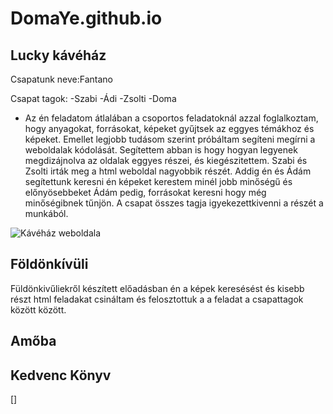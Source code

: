 # DomaYe.github.io

## Lucky kávéház

Csapatunk neve:Fantano

Csapat tagok:
-Szabi
-Ádi
-Zsolti
-Doma

- Az én feladatom átlalában a csoportos feladatoknál azzal foglalkoztam, hogy anyagokat, forrásokat, képeket gyűjtsek az eggyes témákhoz és képeket.
Emellet legjobb tudásom szerint próbáltam segíteni megírni a weboldalak kódolását.
Segítettem abban is hogy hogyan legyenek megdizájnolva az oldalak eggyes részei, és kiegészitettem.
Szabi és Zsolti irták meg a html weboldal nagyobbik részét.
Addig én és Ádám segítettunk keresni én képeket kerestem minél jobb minőségű és előnyösebbeket Ádám pedig, forrásokat keresni hogy még minőségibnek tűnjön. 
A csapat összes tagja igyekezettkivenni a részét a munkából.

![Kávéház weboldala](https://user-images.githubusercontent.com/90690660/150000210-425d0492-aba2-4244-97e3-e2a048326c8d.png)

## Földönkívüli

Füldönkivűliekről készített előadásban én a képek keresésést és kisebb részt html feladakat csináltam 
és felosztottuk a a feladat a csapattagok között között.
 
 
 
 ## Amőba
 
 
 
 ## Kedvenc Könyv
 
 
 
 
 
 []
 
